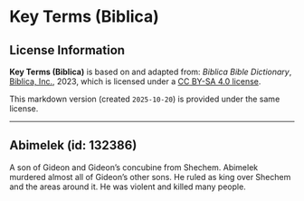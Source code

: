 # Key Terms (Biblica)

## License Information

**Key Terms (Biblica)** is based on and adapted from: _Biblica Bible Dictionary_, [Biblica, Inc.](https://www.biblica.com/), 2023, which is licensed under a [CC BY-SA 4.0 license](https://creativecommons.org/licenses/by-sa/4.0/legalcode.en).

This markdown version (created `2025-10-20`) is provided under the same license.



--------------------------------

## Abimelek (id: 132386)

A son of Gideon and Gideon’s concubine from Shechem. Abimelek murdered almost all of Gideon’s other sons. He ruled as king over Shechem and the areas around it. He was violent and killed many people.


